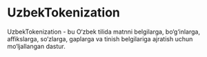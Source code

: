 # UzbekTokenization
UzbekTokenization - bu O‘zbek tilida matnni belgilarga, bo‘g‘inlarga, affikslarga, so‘zlarga, gaplarga va tinish belgilariga ajratish uchun mo‘ljallangan dastur.
